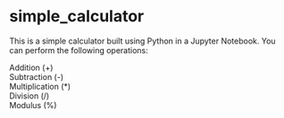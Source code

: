 # simple_calculator

This is a simple calculator built using Python in a Jupyter Notebook. You can perform the following operations:

Addition (+)
<br>
Subtraction (-)
<br>
Multiplication (*)
<br>
Division (/)
<br>
Modulus (%)
<br>

